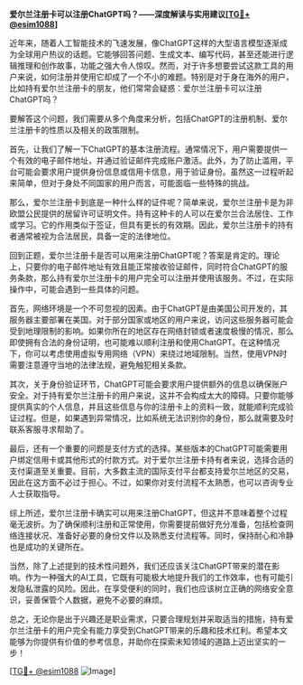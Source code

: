 **爱尔兰注册卡可以注册ChatGPT吗？——深度解读与实用建议[[TG💪+ @esim1088](https://t.me/s/esim1088)]**

近年来，随着人工智能技术的飞速发展，像ChatGPT这样的大型语言模型逐渐成为全球用户热议的话题。它能够回答问题、生成文本、编写代码，甚至还能进行逻辑推理和创作故事，功能之强大令人惊叹。然而，对于许多想要尝试这款工具的用户来说，如何注册并使用它却成了一个不小的难题。特别是对于身在海外的用户，比如持有爱尔兰注册卡的朋友，他们常常会疑惑：爱尔兰注册卡可以注册ChatGPT吗？

要解答这个问题，我们需要从多个角度来分析，包括ChatGPT的注册机制、爱尔兰注册卡的性质以及相关的政策限制。

首先，让我们了解一下ChatGPT的基本注册流程。通常情况下，用户需要提供一个有效的电子邮件地址，并通过验证邮件完成账户激活。此外，为了防止滥用，平台可能会要求用户提供身份信息或信用卡信息，用于验证身份。虽然这一过程听起来简单，但对于身处不同国家的用户而言，可能面临一些特殊的挑战。

那么，爱尔兰注册卡到底是一种什么样的证件呢？简单来说，爱尔兰注册卡是为非欧盟公民提供的居留许可证明文件。持有这种卡的人可以在爱尔兰合法居住、工作或学习。它的作用类似于签证，但具有更长的有效期。因此，爱尔兰注册卡的持有者通常被视为合法居民，具备一定的法律地位。

回到正题，爱尔兰注册卡是否可以用来注册ChatGPT呢？答案是肯定的。理论上，只要你的电子邮件地址有效且能正常接收验证邮件，同时符合ChatGPT的服务条款，那么持有爱尔兰注册卡的用户完全可以注册并使用该服务。不过，在实际操作中，可能会遇到一些具体的问题。

首先，网络环境是一个不可忽视的因素。由于ChatGPT是由美国公司开发的，其服务器主要部署在美国。对于部分国家或地区的用户来说，访问这些服务器可能会受到地理限制的影响。如果你所在的地区存在网络封锁或者速度极慢的情况，那么即使拥有合法的身份证明，也可能难以顺利注册和使用ChatGPT。在这种情况下，你可以考虑使用虚拟专用网络（VPN）来绕过地域限制。当然，使用VPN时需要注意遵守当地的法律法规，避免触犯相关条款。

其次，关于身份验证环节，ChatGPT可能会要求用户提供额外的信息以确保账户安全。对于持有爱尔兰注册卡的用户来说，这并不会构成太大的障碍。只要你能够提供真实的个人信息，并且这些信息与你的注册卡上的资料一致，就能顺利完成验证过程。但是，如果遇到异常情况，比如系统无法识别你的身份，那么就需要及时联系客服寻求帮助了。

最后，还有一个重要的问题是支付方式的选择。某些版本的ChatGPT可能需要用户绑定信用卡或其他形式的付款方式。对于爱尔兰注册卡持有者来说，选择合适的支付渠道至关重要。目前，大多数主流的国际支付平台都支持爱尔兰地区的交易，因此在这方面不必过于担心。不过，如果你对支付流程不太熟悉，也可以咨询专业人士获取指导。

综上所述，爱尔兰注册卡确实可以用来注册ChatGPT，但这并不意味着整个过程毫无波折。为了确保顺利注册和正常使用，你需要提前做好充分准备，包括检查网络连接状况、准备好必要的身份文件以及熟悉支付流程等。同时，保持耐心和冷静也是成功的关键所在。

当然，除了上述提到的技术性问题外，我们还应该关注ChatGPT带来的潜在影响。作为一种强大的AI工具，它既有可能极大地提升我们的工作效率，也有可能引发隐私泄露的风险。因此，在享受便利的同时，我们也应该树立正确的网络安全意识，妥善保管个人数据，避免不必要的麻烦。

总之，无论你是出于兴趣还是职业需求，只要合理规划并采取适当的措施，持有爱尔兰注册卡的用户完全有能力享受到ChatGPT带来的乐趣和技术红利。希望本文能够为你提供有价值的参考信息，并助你在探索未知领域的道路上迈出坚实的一步！

[[TG💪+ @esim1088](https://t.me/s/esim1088) ![Image](https://i.postimg.cc/4NQfJmqS/Snipaste-2025-05-13-00-14-12.png)]